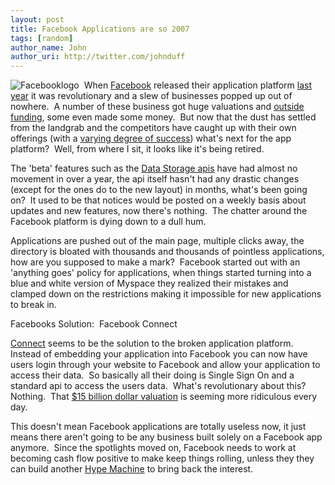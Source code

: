```yaml
---
layout: post
title: Facebook Applications are so 2007
tags: [random]
author_name: John
author_uri: http://twitter.com/johnduff
---
```


<p>

<img alt="Facebooklogo" border="0" class="at-xid-6a00e554746ace8834010535d0852b970b " src="/images/old/facebook.jpg" title="Facebooklogo" /> 
When <a href="http://facebook.com">Facebook</a> released their
application platform
<a href="http://www.techcrunch.com/2007/05/24/facebook-launches-facebook-platform-they-are-the-anti-myspace/">last
year</a> it was revolutionary and a slew of businesses popped up out of
nowhere.  A number of these business got huge valuations and
<a href="http://www.insidefacebook.com/2007/07/11/facebook-vc-were-investing-in-facebook-apps-too/">outside
funding</a>, some even made some money.  But now that the dust has
settled from the landgrab and the competitors have caught up with their
own offerings (with a
<a href="http://blueprintcode.typepad.com/blueprint_code/2008/11/follow-the-leader---linkedin-does-an-app-platform-why.html">varying
degree of success</a>) what's next for the app platform?  Well, from
where I sit, it looks like it's being retired.

</p>
<p>

The 'beta' features such as the
<a href="http://wiki.developers.facebook.com/index.php/Data_Store_API_documentation">Data
Storage apis</a> have had almost no movement in over a year, the api
itself hasn't had any drastic changes (except for the ones do to the new
layout) in months, what's been going on?  It used to be that notices
would be posted on a weekly basis about updates and new features, now
there's nothing.  The chatter around the Facebook platform is dying down
to a dull hum.

</p>
<p>

Applications are pushed out of the main page, multiple clicks away, the
directory is bloated with thousands and thousands of pointless
applications, how are you supposed to make a mark?  Facebook started out
with an 'anything goes' policy for applications, when things started
turning into a blue and white version of Myspace they realized their
mistakes and clamped down on the restrictions making it impossible for
new applications to break in.

</p>
<p>

Facebooks Solution:  Facebook Connect

</p>
<p>

<a href="http://developers.facebook.com/news.php?blog=1&amp;story=108">Connect</a>
seems to be the solution to the broken application platform.  Instead of
embedding your application into Facebook you can now have users login
through your website to Facebook and allow your application to access
their data.  So basically all their doing is Single Sign On and a
standard api to access the users data.  What's revolutionary about
this?  Nothing.  That
<a href="http://www.wired.com/techbiz/startups/news/2007/10/facebook_future">$15
billion dollar valuation</a> is seeming more ridiculous every day.

</p>
<p>

This doesn't mean Facebook applications are totally useless now, it just
means there aren't going to be any business built solely on a Facebook
app anymore.  Since the spotlights moved on, Facebook needs to work at
becoming cash flow positive to make keep things rolling, unless they
they can build another
<a href="http://www.mondaynightcrew.com/issues/comic_0065.html">Hype
Machine</a> to bring back the interest.

</p>
